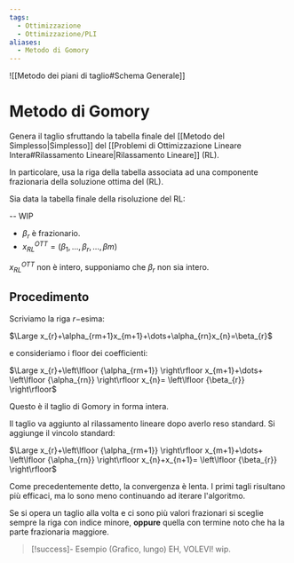 ```yaml
---
tags:
  - Ottimizzazione
  - Ottimizzazione/PLI
aliases:
  - Metodo di Gomory
---
```

![[Metodo dei piani di taglio#Schema Generale]]


# Metodo di Gomory

Genera il taglio sfruttando la tabella finale del [[Metodo del Simplesso|Simplesso]] del [[Problemi di Ottimizzazione Lineare Intera#Rilassamento Lineare|Rilassamento Lineare]] (RL).

In particolare, usa la riga della tabella associata ad una componente frazionaria della soluzione ottima del (RL).

Sia data la tabella finale della risoluzione del RL:

-- WIP

- $\beta_{r}$ è frazionario.
- $x^{OTT}_{RL}=(\beta_{1},\dots,\beta_{r},\dots,\beta m)$

$x^{OTT}_{RL}$ non è intero, supponiamo che $\beta_{r}$ non sia intero.

## Procedimento

Scriviamo la riga $r-$esima:

$\Large x_{r}+\alpha_{rm+1}x_{m+1}+\dots+\alpha_{rn}x_{n}=\beta_{r}$

e consideriamo i floor dei coefficienti:

$\Large x_{r}+\left\lfloor {\alpha_{rm+1}} \right\rfloor x_{m+1}+\dots+ \left\lfloor {\alpha_{rn}} \right\rfloor x_{n}= \left\lfloor {\beta_{r}} \right\rfloor$

Questo è il taglio di Gomory in forma intera.

Il taglio va aggiunto al rilassamento lineare dopo averlo reso standard. Si aggiunge il vincolo standard:


$\Large x_{r}+\left\lfloor {\alpha_{rm+1}} \right\rfloor x_{m+1}+\dots+ \left\lfloor {\alpha_{rn}} \right\rfloor x_{n}+x_{n+1}= \left\lfloor {\beta_{r}} \right\rfloor$

Come precedentemente detto, la convergenza è lenta. I primi tagli risultano più efficaci, ma lo sono meno continuando ad iterare l'algoritmo.

Se si opera un taglio alla volta e ci sono più valori frazionari si sceglie sempre la riga con indice minore, **oppure** quella con termine noto che ha la parte frazionaria maggiore.


> [!success]- Esempio (Grafico, lungo)
> EH, VOLEVI!
> wip.


